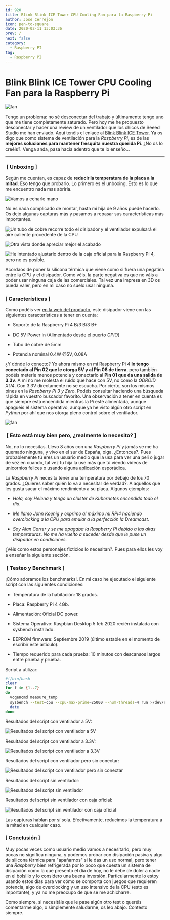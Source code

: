 ```yaml
---
id: 920
title: Blink Blink ICE Tower CPU Cooling Fan para la Raspberry Pi
author: Jose Cerrejon
icon: pen-to-square
date: 2020-02-11 13:03:36
prev: /
next: false
category:
  - Raspberry PI
tag:
  - Raspberry PI
---
```


# Blink Blink ICE Tower CPU Cooling Fan para la Raspberry Pi

![fan](/images/2020/02/fan_unboxing_01.jpg)

Tengo un problema: no sé desconectar del trabajo y últimamente tengo uno que me tiene completamente saturado. Pero hoy me he propuesto desconectar y hacer una review de un ventilador que los chicos de Seeed Studio me han enviado. Aquí tenéis el enlace al [Blink Blink ICE Tower](https://www.seeedstudio.com/Blink-Blink-ICE-Tower-CPU-Cooling-Fan-for-Raspberry-Pi-Support-Pi-4-p-4215.html). Ya os digo que como sistema de ventilación para la *Raspberry Pi*, es de las **mejores soluciones para mantener fresquita nuestra querida Pi**. ¿No os lo creéis?. Venga anda, pasa hacia adentro que te lo enseño...

- - -

###  [ Unboxing ]

Según me cuentan, es capaz de **reducir la temperatura de la placa a la mitad**. Eso tengo que probarlo. Lo primero es el unboxing. Esto es lo que me encuentro nada mas abrirla.

![Vamos a echarle mano](/images/2020/02/fan_unboxing_02.jpg "Vamos a echarle mano")

No es nada complicado de montar, hasta mi hija de 9 años puede hacerlo. Os dejo algunas capturas más y pasamos a repasar sus características más importantes.

![Un tubo de cobre recorre todo el disipador y el ventilador expulsará el aire caliente procedente de la CPU](/images/2020/02/fan_unboxing_03.jpg "Un tubo de cobre recorre todo el disipador y el ventilador expulsará el aire caliente procedente de la CPU")

![Otra vista donde apreciar mejor el acabado](/images/2020/02/fan_unboxing_04.jpg "Otra vista donde apreciar mejor el acabado")

![He intentado ajustarlo dentro de la caja oficial para la Raspberry Pi 4, pero no es posible.](/images/2020/02/fan_unboxing_05.jpg "He intentado ajustarlo dentro de la caja oficial para la Raspberry Pi 4, pero no es posible.")

Acordaos de poner la silicona térmica que viene como si fuera una pegatina entre la CPU y el disipador. Como véis, la parte negativa es que no váis a poder usar ninguna caja de las comerciales. Tal vez una impresa en 3D os pueda valer, pero en mi caso no suelo usar ninguna.

###  [ Características ]

Como podéis ver [en la web del producto](https://www.seeedstudio.com/Blink-Blink-ICE-Tower-CPU-Cooling-Fan-for-Raspberry-Pi-Support-Pi-4-p-4215.html), este disipador viene con las siguientes características a tener en cuenta:

* Soporte de la Raspberry Pi 4 B/3 B/3 B+

* DC 5V Power in (Alimentado desde el puerto *GPIO*) 

* Tubo de cobre de 5mm

* Potencia nominal 0.4W @5V, 0.08A

¿Y dónde lo conecto? Yo ahora mismo en mi Raspberry Pi 4 **lo tengo conectado al Pin 02 que le otorga 5V y al Pin 06 de tierra**, pero también podéis meterle menos potencia y conectarlo al **Pin 01 que da una salida de 3.3v**. A mi no me molesta el ruido que hace con 5V, no como la *ODROID XU4*. Con 3.3V directamente no se escucha. Por cierto, son los mismos pines en la *Raspberry Pi 3 y Zero*. Podéis consultar haciendo una búsqueda rápida en vuestro buscador favorito. Una observación a tener en cuenta es que siempre está encendida mientras la Pi esté alimentada, aunque apaguéis el sistema operativo, aunque ya he visto algún otro script en *Python* por ahí que nos otorga pleno control sobre el ventilador.

![fan](/images/2020/02/gpio_rpi4.jpg)

###  [ Esto está muy bien pero, ¿realmente lo necesito? ]

No, no lo necesitas. Llevo 8 años con una *Raspberry Pi* y jamás se me ha quemado ninguna, y vivo en el sur de España, oiga. ¿Entonces?. Pues probablemente tú eres un usuario medio que la usa para ver una peli o jugar de vez en cuando, tal vez tu hija la use más que tú viendo vídeos de unicornios felices o usando alguna aplicación esporádica.

La *Raspberry Pi* necesita tener una temperatura por debajo de los 70 grados. ¿Quieres saber quién lo va a necesitar de verdad?. A aquellos que les gusta sacar el máximo rendimiento a su placa. Algunos ejemplos:

* *Hola, soy Helena y tengo un cluster de Kubernetes encendido todo el día.*

* *Me llamo John Koenig y exprimo al máximo mi RPi4 haciendo overclocking a la CPU para emular a la perfección la *Dreamcast*.*

* *Soy Alan Carter y se me apagaba la Raspberry Pi debido a las altas temperaturas. No me ha vuelto a suceder desde que le puse un disipador en condiciones.*

¿Véis como estos personajes ficticios lo necesitan?. Pues para ellos les voy a enseñar la siguiente sección.

###  [ Testeo y Benchmark ]

¡Cómo adoramos los benchmarks!. En mi caso he ejecutado el siguiente script con las siguientes condiciones:

* Temperatura de la habitación: 18 grados.

* Placa: Raspberry Pi 4 4Gb.

* Alimentación: Oficial DC power.

* Sistema Operativo: Raspbian Desktop 5 feb 2020 recién instalada con sysbench instalado.

* EEPROM firmware: Septiembre 2019 (último estable en el momento de escribir este artículo).

* Tiempo requerido para cada prueba: 10 minutos con descansos largos entre prueba y prueba.

Script a utilizar: 

```bash
#!/bin/bash
clear
for f in {1..7}
do
  vcgencmd measure_temp
  sysbench --test=cpu --cpu-max-prime=25000 --num-threads=4 run >/dev/null 2>&1
  date
done
```

Resultados del script con ventilador a 5V:

![Resultados del script con ventilador a 5V](/images/2020/02/test01_5V.png "Resultados del script con ventilador a 5V")

Resultados del script con ventilador a 3.3V:

![Resultados del script con ventilador a 3.3V](/images/2020/02/test02_33V.png "Resultados del script con ventilador a 3.3V")

Resultados del script con ventilador pero sin conectar:

![Resultados del script con ventilador pero sin conectar](/images/2020/02/test03_wired_off.png "Resultados del script con ventilador pero sin conectar")

Resultados del script sin ventilador:

![Resultados del script sin ventilador](/images/2020/02/test04_no_fan.png "Resultados del script sin ventilador")

Resultados del script sin ventilador con caja oficial:

![Resultados del script sin ventilador con caja oficial](/images/2020/02/test05_no_fan_with_case.png "Resultados del script sin ventilador con caja oficial")

Las capturas hablan por sí sola. Efectivamente, reducimos la temperatura a la mitad en cualquier caso.

###  [ Conclusión ]

Muy pocas veces como usuario medio vamos a necesitarlo, pero muy pocas no significa ninguna, y podemos probar con disipación pasiva y algo de silicona térmica para "apañarnos" si le das un uso normal, pero tener una *Raspberry* bien refrigerada por lo poco que cuesta un sistema de disipación como la que presento el día de hoy, no le debe de doler a nadie en el bolsillo y lo considero una buena inversión. Particularmente lo estoy usando estos días para ver cómo se comporta con juegos que requieren potencia, algo de overclocking y un uso intensivo de la CPU (esto es importante), y ya no me preocupo de que se me achicharre.

Como siempre, si necesitáis que le pase algún otro test o queréis comentarme algo, o simplemente saludarme, os leo abajo. Contesto siempre.